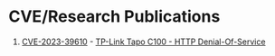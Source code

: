 # CVE/Research Publications
1. [CVE-2023-39610](https://cve.mitre.org/cgi-bin/cvename.cgi?name=CVE-2023-39610) - [TP-Link Tapo C100 - HTTP Denial-Of-Service](https://github.com/zn9988/publications/tree/main/1.TP-Link%20Tapo%20C100%20-%20HTTP%20Denial-Of-Service)
